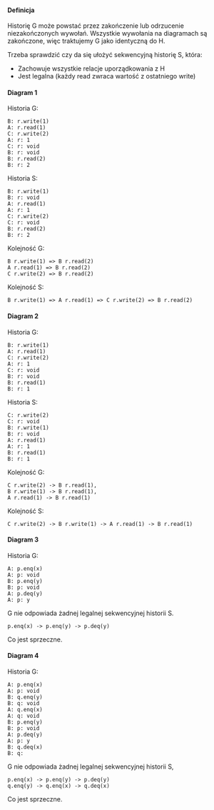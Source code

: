 #### Definicja

Historię G może powstać przez zakończenie lub odrzucenie niezakończonych wywołań. Wszystkie wywołania na diagramach są zakończone, więc traktujemy G jako identyczną do H.

Trzeba sprawdzić czy da się ułożyć sekwencyjną historię S, która:
- Zachowuje wszystkie relacje uporządkowania z H
- Jest legalna (każdy read zwraca wartość z ostatniego write)

#### Diagram 1

Historia G:
```
B: r.write(1)
A: r.read(1)
C: r.write(2)
A: r: 1
C: r: void
B: r: void
B: r.read(2)
B: r: 2
```

Historia S:
```
B: r.write(1)
B: r: void
A: r.read(1)
A: r: 1
C: r.write(2)
C: r: void
B: r.read(2)
B: r: 2
```

Kolejność G:
```
B r.write(1) => B r.read(2)
A r.read(1) => B r.read(2)
C r.write(2) => B r.read(2)
```

Kolejność S:
```
B r.write(1) => A r.read(1) => C r.write(2) => B r.read(2)
```

#### Diagram 2

Historia G:
```
B: r.write(1)
A: r.read(1)
C: r.write(2)
A: r: 1
C: r: void
B: r: void
B: r.read(1)
B: r: 1
```

Historia S:
```
C: r.write(2)
C: r: void
B: r.write(1)
B: r: void
A: r.read(1)
A: r: 1
B: r.read(1)
B: r: 1
```

Kolejność G:
```
C r.write(2) -> B r.read(1),
B r.write(1) -> B r.read(1),
A r.read(1) -> B r.read(1)
```

Kolejność S:
```
C r.write(2) -> B r.write(1) -> A r.read(1) -> B r.read(1)
```

#### Diagram 3

Historia G:
```
A: p.enq(x)
A: p: void
B: p.enq(y)
B: p: void
A: p.deq(y)
A: p: y
```

G nie odpowiada żadnej legalnej sekwencyjnej historii S.

```
p.enq(x) -> p.enq(y) -> p.deq(y)
```

Co jest sprzeczne.

#### Diagram 4

Historia G:
```
A: p.enq(x)
A: p: void
B: q.enq(y)
B: q: void
A: q.enq(x)
A: q: void
B: p.enq(y)
B: p: void
A: p.deq(y)
A: p: y
B: q.deq(x)
B: q: 
```

G nie odpowiada żadnej legalnej sekwencyjnej historii S, 

```
p.enq(x) -> p.enq(y) -> p.deq(y)
q.enq(y) -> q.enq(x) -> q.deq(x)
```

Co jest sprzeczne.
